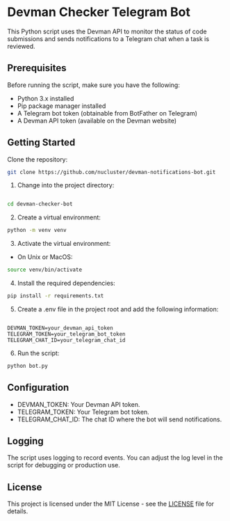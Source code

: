 # Devman Checker Telegram Bot

This Python script uses the Devman API to monitor the status of code submissions and sends notifications to a Telegram chat when a task is reviewed.

## Prerequisites

Before running the script, make sure you have the following:

- Python 3.x installed
- Pip package manager installed
- A Telegram bot token (obtainable from BotFather on Telegram)
- A Devman API token (available on the Devman website)

## Getting Started

Clone the repository:

```bash
git clone https://github.com/nucluster/devman-notifications-bot.git
```

1. Change into the project directory:

```bash

cd devman-checker-bot
```
2. Create a virtual environment:

```bash
python -m venv venv
```

3. Activate the virtual environment:

 - On Unix or MacOS:
```bash
source venv/bin/activate
```

4. Install the required dependencies:

```bash
pip install -r requirements.txt
```

5. Create a .env file in the project root and add the following information:

```env

DEVMAN_TOKEN=your_devman_api_token
TELEGRAM_TOKEN=your_telegram_bot_token
TELEGRAM_CHAT_ID=your_telegram_chat_id
```
6. Run the script:

```bash
python bot.py
```

## Configuration

- DEVMAN_TOKEN: Your Devman API token.
- TELEGRAM_TOKEN: Your Telegram bot token.
- TELEGRAM_CHAT_ID: The chat ID where the bot will send notifications.

## Logging

The script uses logging to record events. You can adjust the log level in the script for debugging or production use.

## License

This project is licensed under the MIT License - see the [LICENSE](LICENSE) file for details.

